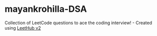 # mayankrohilla-DSA
Collection of LeetCode questions to ace the coding interview! - Created using [LeetHub v2](https://github.com/arunbhardwaj/LeetHub-2.0)
